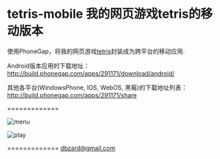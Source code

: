 tetris-mobile 我的网页游戏tetris的移动版本
=============

使用PhoneGap，将我的网页游戏[tetris](http://github.com/dbzard/tetris)封装成为跨平台的移动应用.

Android版本应用的下载地址：http://build.phonegap.com/apps/291171/download/android/

其他各平台(WindowsPhone, IOS, WebOS, 黑莓)的下载地址列表：http://build.phonegap.com/apps/291171/share

=============

![menu](https://raw.github.com/dbzard/tetris-mobile/master/screenshots/menu.png)


![play](https://raw.github.com/dbzard/tetris-mobile/master/screenshots/play.png)


=============
dbzard@gmail.com